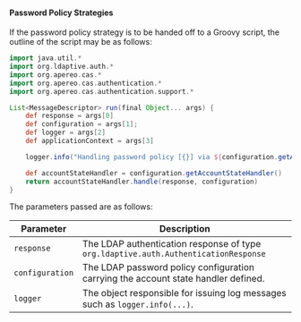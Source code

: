 <!-- fragment:keep -->

<p/>

#### Password Policy Strategies

If the password policy strategy is to be handed off to a Groovy script, the outline of the script may be as follows:

```groovy
import java.util.*
import org.ldaptive.auth.*
import org.apereo.cas.*
import org.apereo.cas.authentication.*
import org.apereo.cas.authentication.support.*

List<MessageDescriptor> run(final Object... args) {
    def response = args[0]
    def configuration = args[1];
    def logger = args[2]
    def applicationContext = args[3]

    logger.info("Handling password policy [{}] via ${configuration.getAccountStateHandler()}", response)

    def accountStateHandler = configuration.getAccountStateHandler()
    return accountStateHandler.handle(response, configuration)
}
```

The parameters passed are as follows:

| Parameter       | Description                                                                         |
|-----------------|-------------------------------------------------------------------------------------|
| `response`      | The LDAP authentication response of type `org.ldaptive.auth.AuthenticationResponse` |
| `configuration` | The LDAP password policy configuration carrying the account state handler defined.  |
| `logger`        | The object responsible for issuing log messages such as `logger.info(...)`.         |
